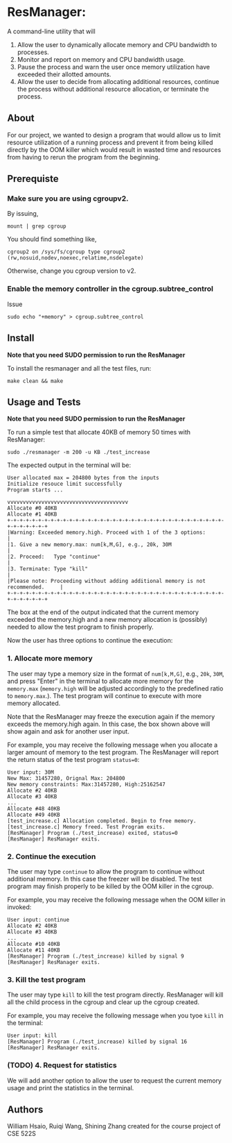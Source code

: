 # ResManager: 
A command-line utility that  will 
1.  Allow the user to dynamically allocate memory and CPU bandwidth to processes.
2.  Monitor and report on memory and CPU bandwidth usage.
3.  Pause the process and warn the user once memory utilization have exceeded their allotted amounts.
4.  Allow the user to decide from allocating additional resources, continue the process without additional resource allocation, or terminate the process.

## About

For our project, we wanted to design a program that would allow us to limit resource utilization of a running process and prevent it from being killed directly by the OOM killer which would result in wasted time and resources from having to rerun the program from the beginning.

## Prerequiste

### Make sure you are using cgroupv2. 
By issuing,
```
mount | grep cgroup
```
You should find something like,
```
cgroup2 on /sys/fs/cgroup type cgroup2 (rw,nosuid,nodev,noexec,relatime,nsdelegate)
```
Otherwise, change you cgroup version to v2.

### Enable the memory controller in the cgroup.subtree_control
Issue
```
sudo echo "+memory" > cgroup.subtree_control
```
## Install
**Note that you need SUDO permission to run the ResManager**

To install the resmanager and all the test files, run:
```
make clean && make
```


## Usage and Tests

**Note that you need SUDO permission to run the ResManager**

To run a simple test that allocate 40KB of memory 50 times with ResManager:
```
sudo ./resmanager -m 200 -u KB ./test_increase
```
The expected output in the terminal will be:
```
User allocated max = 204800 bytes from the inputs
Initialize resouce limit successfully
Program starts ... 

vvvvvvvvvvvvvvvvvvvvvvvvvvvvvvvvvvvvvvv
Allocate #0 40KB
Allocate #1 40KB
+-+-+-+-+-+-+-+-+-+-+-+-+-+-+-+-+-+-+-+-+-+-+-+-+-+-+-+-+-+-+-+-+-+-+-+-+-+-+-+-+-+
|Warning: Exceeded memory.high. Proceed with 1 of the 3 options:                  |
|1. Give a new memory.max: num[k,M,G], e.g., 20k, 30M                             |
|2. Proceed:   Type "continue"                                                    |
|3. Terminate: Type "kill"                                                        |
|Please note: Proceeding without adding additional memory is not recommended.     |
+-+-+-+-+-+-+-+-+-+-+-+-+-+-+-+-+-+-+-+-+-+-+-+-+-+-+-+-+-+-+-+-+-+-+-+-+-+-+-+-+-+
```
The box at the end of the output indicated that the current memory exceeded the memory.high and a new memory allocation is (possibly) needed to allow the test program to finish properly.

Now the user has three options to continue the execution:
### 1. Allocate more memory
The user may type a memory size in the format of `num[k,M,G]`, e.g., `20k`, `30M`, and press "Enter" in the terminal to allocate more memory for the `memory.max` (`memory.high` will be adjusted accordingly to the predefined ratio to `memory.max`.). The test program will continue to execute with more memory allocated.

Note that the ResManager may freeze the execution again if the memory exceeds
the memory.high again. In this case, the box shown above will show again and ask for another user input.

For example, you may receive the following message when you allocate a larger amount of memory to the test program. The ResManager will report the return status of the test program `status=0`:
```
User input: 30M
New Max: 31457280, Orignal Max: 204800
New memory constraints: Max:31457280, High:25162547
Allocate #2 40KB
Allocate #3 40KB
...
Allocate #48 40KB
Allocate #49 40KB
[test_increase.c] Allocation completed. Begin to free memory.
[test_increase.c] Memory freed. Test Program exits.
[ResManager] Program (./test_increase) exited, status=0
[ResManager] ResManager exits.
```
### 2. Continue the execution
The user may type `continue` to allow the program to continue without additional memory. In this case the freezer will be disabled. The test program may finish properly to be killed by the OOM killer in the cgroup.

For example, you may receive the following message when the OOM killer in invoked:
```
User input: continue
Allocate #2 40KB
Allocate #3 40KB
...
Allocate #10 40KB
Allocate #11 40KB
[ResManager] Program (./test_increase) killed by signal 9
[ResManager] ResManager exits.
```
### 3. Kill the test program
The user may type `kill` to kill the test program directly. ResManager will kill all the child process in the cgroup and clear up the cgroup created.

For example, you may receive the following message when you tyoe `kill` in the terminal:
```
User input: kill
[ResManager] Program (./test_increase) killed by signal 16
[ResManager] ResManager exits.
```

### (TODO) 4. Request for statistics
We will add another option to allow the user to request the current memory usage and print the statistics in the terminal. 

## Authors
William Hsaio, Ruiqi Wang, Shining Zhang created for the course project of
CSE 522S
